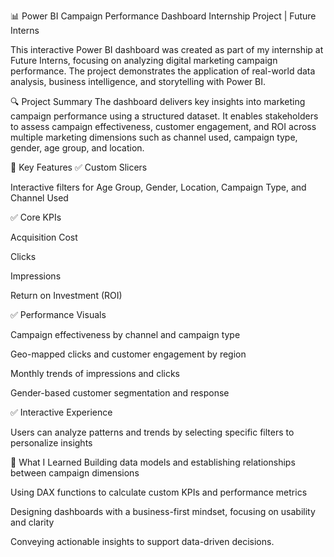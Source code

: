 📊 Power BI Campaign Performance Dashboard
Internship Project | Future Interns

This interactive Power BI dashboard was created as part of my internship at Future Interns, focusing on analyzing digital marketing campaign performance. The project demonstrates the application of real-world data analysis, business intelligence, and storytelling with Power BI.

🔍 Project Summary
The dashboard delivers key insights into marketing campaign performance using a structured dataset. It enables stakeholders to assess campaign effectiveness, customer engagement, and ROI across multiple marketing dimensions such as channel used, campaign type, gender, age group, and location.

📌 Key Features
✅ Custom Slicers

Interactive filters for Age Group, Gender, Location, Campaign Type, and Channel Used

✅ Core KPIs

Acquisition Cost

Clicks

Impressions

Return on Investment (ROI)

✅ Performance Visuals

Campaign effectiveness by channel and campaign type

Geo-mapped clicks and customer engagement by region

Monthly trends of impressions and clicks

Gender-based customer segmentation and response

✅ Interactive Experience

Users can analyze patterns and trends by selecting specific filters to personalize insights

🧠 What I Learned
Building data models and establishing relationships between campaign dimensions

Using DAX functions to calculate custom KPIs and performance metrics

Designing dashboards with a business-first mindset, focusing on usability and clarity

Conveying actionable insights to support data-driven decisions.


